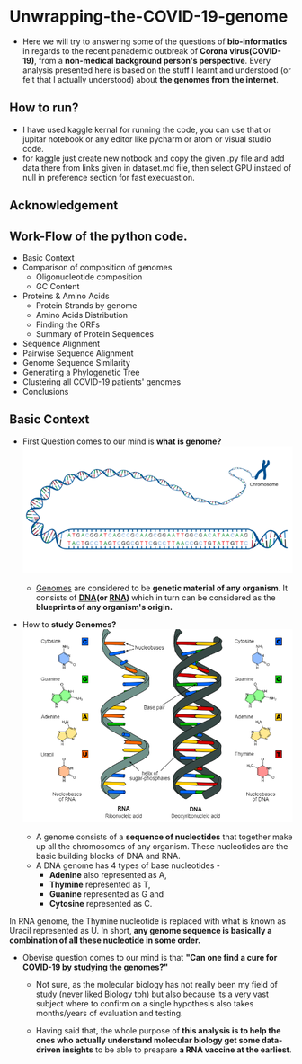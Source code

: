 # Unwrapping-the-COVID-19-genome

- Here we will try to answering some of the questions of **bio-informatics** in regards to the recent panademic outbreak of **Corona virus(COVID-19)**, from a **non-medical background person's perspective**. 
Every analysis presented here is based on the stuff I learnt and understood (or felt that I actually understood) about **the genomes from the internet**.

## How to run?
- I have used kaggle kernal for running the code, you can use that or jupitar notebook or any editor like pycharm or atom or visual studio code.
- for kaggle just create new notbook and copy the given .py file and add data there from links given in dataset.md file, then select GPU instaed of null in preference section for fast execuastion.

## Acknowledgement

## Work-Flow of the python code.
- Basic Context
- Comparison of composition of genomes
  - Oligonucleotide composition
  - GC Content
- Proteins & Amino Acids
  - Protein Strands by genome 
  - Amino Acids Distribution
  - Finding the ORFs
  - Summary of Protein Sequences
- Sequence Alignment
- Pairwise Sequence Alignment
- Genome Sequence Similarity
- Generating a Phylogenetic Tree
- Clustering all COVID-19 patients' genomes
- Conclusions

## Basic Context

- First Question comes to our mind is **what is genome?**
   ![](image/genome.png)
  - [Genomes](https://en.wikipedia.org/wiki/Genome) are considered to be **genetic material of any organism**. It consists of **[DNA](https://en.wikipedia.org/wiki/DNA)(or [RNA](https://en.wikipedia.org/wiki/RNA))** which in turn can be considered as the **blueprints of any organism's origin.**

- How to **study Genomes?**
   ![](image/DNA.png)
  - A genome consists of a **sequence of nucleotides** that together make up all the chromosomes of any organism. These nucleotides are the basic building blocks of DNA and RNA.
  - A DNA genome has 4 types of base nucleotides -
    - **Adenine** also represented as A,
    - **Thymine** represented as T,
    - **Guanine** represented as G and
    - **Cytosine** represented as C.
  
In RNA genome, the Thymine nucleotide is replaced with what is known as Uracil represented as U.
In short, **any genome sequence is basically a combination of all these [nucleotide](https://en.wikipedia.org/wiki/Nucleotide) in some order.**


- Obevise question comes to our mind is that **"Can one find a cure for COVID-19 by studying the genomes?"**

  - Not sure, as the molecular biology has not really been my field of study (never liked Biology tbh) but also because its a very vast subject where to confirm on a single hypothesis also takes months/years of evaluation and testing. 

  - Having said that, the whole purpose of **this analysis is to help the ones who actually understand molecular biology get some data-driven insights** to be able to preapare **a RNA vaccine at the earliest**.
